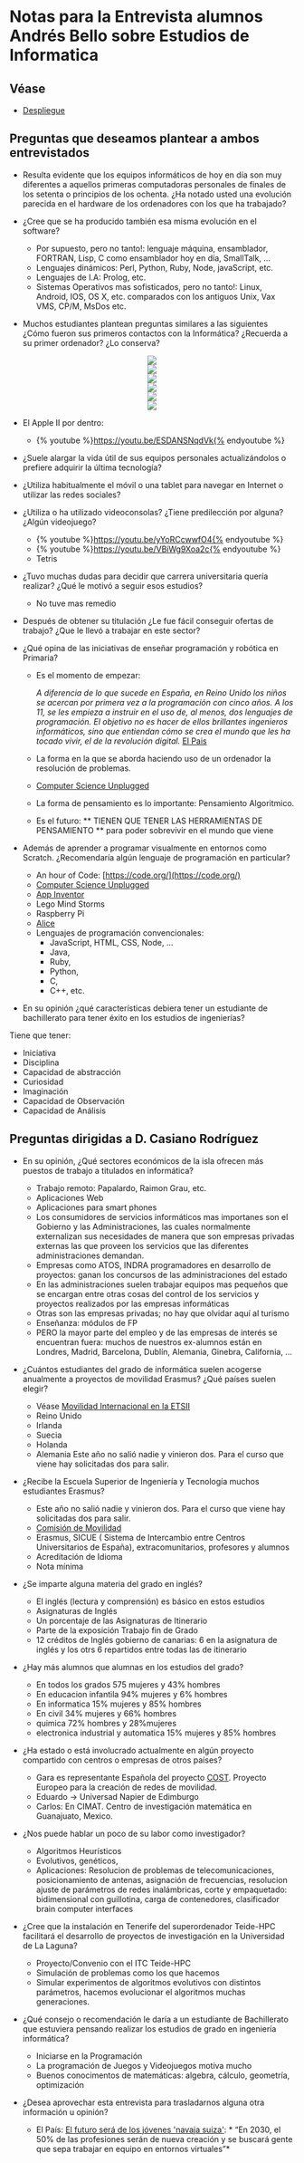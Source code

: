 # Notas para la Entrevista alumnos Andrés Bello sobre Estudios de Informatica

## Véase

* [Despliegue](http://crguezl.github.io/entrevista-andres-bello/_book/)

## Preguntas que deseamos plantear a ambos entrevistados

* Resulta evidente que los equipos informáticos de hoy en día son muy diferentes a aquellos primeras computadoras personales de finales de los setenta o principios de los ochenta. ¿Ha notado usted una evolución parecida en el hardware de los ordenadores con los que ha trabajado?

  
* ¿Cree que se ha producido también esa misma evolución en el software?

   * Por supuesto, pero no tanto!: lenguaje máquina, ensamblador, FORTRAN, Lisp, C como ensamblador hoy en día, SmallTalk, ...
   * Lenguajes dinámicos: Perl, Python, Ruby, Node, javaScript, etc.
   * Lenguajes de I.A: Prolog, etc.
   * Sistemas Operativos mas sofisticados, pero no tanto!: Linux, Android, IOS, OS X, etc. comparados con los antiguos Unix, Vax VMS, CP/M, MsDos etc.

* Muchos estudiantes plantean preguntas similares a las siguientes ¿Cómo fueron sus primeros contactos con la Informática? ¿Recuerda a su primer ordenador? ¿Lo conserva?

<div style="text-align:center">
<img src="ibm360.jpg" />
<br />
<img src="appleiilarge.jpg" />
<br />

<img src="vax11-785.jpg" />
<br />

<img src="commodorevvic20.jpg" />
<br />

<img src="IBM_PC_5150.jpg" />
<br />

<img src="macbook-air.jpeg" />
<br />
</div>

  * El Apple II por dentro:

    * {% youtube %}https://youtu.be/ESDANSNqdVk{% endyoutube %}


* ¿Suele alargar la vida útil de sus equipos personales actualizándolos o prefiere adquirir la última tecnología?


* ¿Utiliza habitualmente el móvil o una tablet para navegar en Internet o utilizar las redes sociales?


* ¿Utiliza o ha utilizado videoconsolas? ¿Tiene predilección por alguna? ¿Algún videojuego?

  * {% youtube %}https://youtu.be/yYoRCcwwfO4{% endyoutube %}
  * {% youtube %}https://youtu.be/VBiWg9Xoa2c{% endyoutube %}
  * Tetris

* ¿Tuvo muchas dudas para decidir que carrera universitaria quería realizar? ¿Qué le motivó a seguir esos estudios?

  *  No tuve mas remedio

* Después de obtener su titulación ¿Le fue fácil conseguir ofertas de trabajo? ¿Que le llevó a trabajar en este sector?

* ¿Qué opina de las iniciativas de enseñar programación y robótica en Primaria?

   * Es el momento de empezar: 
   
     *A diferencia de lo que sucede en España, en Reino Unido los niños se acercan por primera vez a la programación con cinco años. A los 11, se les empieza a instruir en el uso de, al menos, dos lenguajes de programación. El objetivo no es hacer de ellos brillantes ingenieros informáticos, sino que entiendan cómo se crea el mundo que les ha tocado vivir, el de la revolución digital.* [El Pais](http://economia.elpais.com/economia/2015/12/11/actualidad/1449864531_685393.html)
   * La forma en la que se aborda haciendo uso de un ordenador la resolución de problemas.  
   * [Computer Science Unplugged](http://csunplugged.org/)
   * La forma de pensamiento es lo importante: Pensamiento Algoritmico.
   * Es el futuro: ** TIENEN QUE TENER LAS HERRAMIENTAS DE PENSAMIENTO ** para poder sobrevivir en el mundo que viene

* Además de aprender a programar visualmente en entornos como Scratch. ¿Recomendaría algún lenguaje de programación en particular?

    * An hour of Code: [https://code.org/](https://code.org/)
    * [Computer Science Unplugged](http://csunplugged.org/)
    * [App Inventor](http://appinventor.mit.edu/explore/)
    * Lego Mind Storms
    * Raspberry Pi
    * [Alice](http://www.alice.org/index.php)
    * Lenguajes de programación convencionales: 
        * JavaScript, HTML, CSS, Node, ...
        * Java, 
        * Ruby, 
        * Python, 
        * C, 
        * C++, etc.


* En su opinión ¿qué características debiera tener un estudiante de bachillerato para tener éxito en los estudios de ingenierías?

Tiene que tener:

   * Iniciativa
   * Disciplina
   * Capacidad de abstracción
   * Curiosidad
   * Imaginación
   * Capacidad de Observación
   * Capacidad de Análisis

<!--

### Preguntas dirigidas a D. José Mª Carralero

¿Cuántas personas trabajan en el Centro de Cálculo?

¿Qué tareas y actividades realiza habitualmente? ¿A cuáles les dedica más atención?

¿A cuántos centros universitarios y usuarios dan servicio?

¿Cuál es el ordenador más potente del Centro de Cálculo? ¿Qué características tiene? ¿En qué se utiliza?

Sabemos que en Tenerife se encuentra el segundo superordenador de España, el Teide-HPC. ¿Utiliza la Escuela Superior de Ingeniería y Tecnología sus servicios?

¿Utiliza habitualmente Software Libre? ¿Qué lenguajes de programación suele utilizar?

¿Qué nuevos avances tecnológicos cree que tendrán una mayor repercusión en los próximos años?

¿Desea aprovechar esta entrevista para trasladarnos alguna otra información u opinión?

-->

## Preguntas dirigidas a D. Casiano Rodríguez

* En su opinión, ¿Qué sectores económicos de la isla ofrecen más puestos de trabajo a titulados en informática?

  * Trabajo remoto: Papalardo, Raimon Grau, etc. 
  * Aplicaciones Web 
  * Aplicaciones para smart phones
  * Los consumidores de servicios informáticos mas importanes son el Gobierno y las Administraciones, las cuales normalmente externalizan sus necesidades de manera que son empresas privadas externas las que proveen los servicios que las diferentes administraciones demandan. 
  * Empresas como ATOS, INDRA programadores en desarrollo de proyectos: ganan los concursos de las administraciones del estado
  * En las administraciones suelen trabajar equipos mas pequeños que se encargan entre otras cosas del control de los servicios y proyectos realizados por las empresas informáticas
  * Otras son las empresas privadas; no hay que olvidar aquí al turismo
  * Enseñanza: módulos de FP
  * PERO la mayor parte del empleo y de las empresas de interés se encuentran fuera: muchos de nuestros ex-alumnos están en Londres, Madrid, Barcelona, Dublín, Alemania, Ginebra, California, ...

* ¿Cuántos estudiantes del grado de informática suelen acogerse anualmente a proyectos de movilidad Erasmus? ¿Qué países suelen elegir?

   * Véase [Movilidad Internacional en la ETSII](http://www.ull.es/view/centros/etsii/Movilidad_Internacional/es)
   * Reino Unido
   * Irlanda
   * Suecia
   * Holanda
   * Alemania
   Este año no salió nadie y vinieron dos. Para el curso que viene hay solicitadas dos para salir.

   

* ¿Recibe la Escuela Superior de Ingeniería y Tecnología muchos estudiantes Erasmus?

   * Este año no salió nadie y vinieron dos. Para el curso que viene hay solicitadas dos para salir.
   * [Comisión de Movilidad](https://campusvirtual.ull.es/facultades/course/view.php?id=120)
   * Erasmus, SICUE ( Sistema de Intercambio entre Centros Universitarios de España), extracomunitarios, profesores y alumnos
   * Acreditación de Idioma
   * Nota mínima 

* ¿Se imparte alguna materia del grado en inglés?
   * El inglés (lectura y comprensión) es básico en estos estudios
   * Asignaturas de Inglés
   * Un porcentaje de las Asignaturas de Itinerario
   * Parte de la exposición Trabajo fin de Grado
   * 12 créditos de Inglés gobierno de canarias: 6 en la asignatura de inglés y los otrs 6 repartidos entre todas las de itinerario

* ¿Hay más alumnos que alumnas en los estudios del grado?

  * En todos los grados 575 mujeres y 43% hombres
  * En educacion infantila 94% mujeres y 6% hombres
  * En informatica 15% mujeres y 85% hombres
  * En civil 34% mujeres y 66% hombres
  * quimica  72% hombres y 28%mujeres
  *  electronica industrial y automatica 15% mujeres y 85% hombres

* ¿Ha estado o está involucrado actualmente en algún proyecto compartido con centros o empresas de otros países?

   * Gara es representante Española del proyecto [COST](http://www.cost.eu/). Proyecto Europeo para la creación de redes de movilidad. 
   * Eduardo ->  Universad Napier de Edimburgo
   * Carlos: En CIMAT. Centro de investigación matemática en Guanajuato, Mexico.


* ¿Nos puede hablar un poco de su labor como investigador?

   * Algoritmos Heurísticos
   * Evolutivos, genéticos, 
   * Aplicaciones: Resolucion de problemas de telecomunicaciones, posicionamiento de antenas, asignación de frecuencias, resolucion ajuste de parámetros de redes inalámbricas, corte y empaquetado: bidimensional con guillotina, carga de contenedores, clasificador brain computer interfaces

* ¿Cree que la instalación en Tenerife del superordenador Teide-HPC facilitará el desarrollo de proyectos de investigación en la Universidad de La Laguna?

   * Proyecto/Convenio con el ITC Teide-HPC
   * Simulación de problemas como los que hacemos
   * Simular experimentos de algoritmos evolutivos con distintos parámetros, hacemos evolucionar el algoritmos muchas generaciones.


* ¿Qué consejo o recomendación le daría a un estudiante de Bachillerato que estuviera pensando realizar los estudios de grado en ingeniería informática?

  * Iniciarse en la Programación
  * La programación de Juegos y Videojuegos motiva mucho
  * Buenos conocimentos de matemáticas: algebra, cálculo, geometría, optimización 

* ¿Desea aprovechar esta entrevista para trasladarnos alguna otra información u opinión?

   * El País: [El futuro será de los jóvenes 'navaja suiza'](http://economia.elpais.com/economia/2015/12/11/actualidad/1449864531_685393.html): * “En 2030, el 50% de las profesiones serán de nueva creación y se buscará gente que sepa trabajar en equipo en entornos virtuales”*
